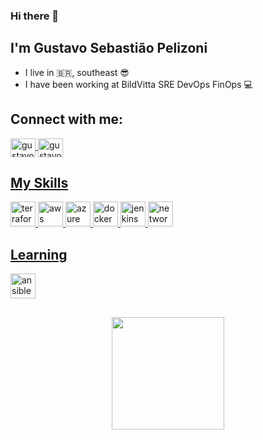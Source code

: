 ### Hi there 👋
## I'm Gustavo Sebastião Pelizoni
- I live in :brazil:, southeast :sunglasses:
- I have been working at BildVitta SRE DevOps FinOps :computer:

## Connect with me:
<a href="https://www.linkedin.com/in/gustavosebastiaopelizoni/" target="_blank">
<img align="center" alt="gustavo-linkedin" height="30" width="40" src="https://cdn.jsdelivr.net/npm/simple-icons@3.0.1/icons/linkedin.svg" style="max-width:100%;">
</a>
<a href="https://www.instagram.com/gustavopelizoni/" target="_blank">
<img align="center" alt="gustavo-instagram" height="30" width="40" src="https://cdn.jsdelivr.net/npm/simple-icons@3.0.1/icons/instagram.svg" style="max-width:100%;">
  
  ## My Skills
<img src="https://cdn.jsdelivr.net/gh/devicons/devicon/icons/terraform/terraform-original.svg" alt="terraform" width="40" height="40" style="max-width:100%;"></img>
<img src="https://cdn.jsdelivr.net/gh/devicons/devicon/icons/amazonwebservices/amazonwebservices-original.svg" alt="aws" width="40" height="40" style="max-width:100%;"></img>
<img src="https://cdn.jsdelivr.net/gh/devicons/devicon/icons/azure/azure-original.svg" alt="azure" width="40" height="40" style="max-width:100%;"></img>
<img src="https://cdn.jsdelivr.net/gh/devicons/devicon/icons/docker/docker-original.svg" alt="docker" width="40" height="40" style="max-width:100%;"></img>
<img src="https://cdn.jsdelivr.net/gh/devicons/devicon/icons/jenkins/jenkins-original.svg" alt="jenkins" width="40" height="40" style="max-width:100%;"></img>
<img src="https://cdn.jsdelivr.net/gh/devicons/devicon/icons/networkx/networkx-original.svg" alt="networking" width="40" height="40" style="max-width:100%;"></img>
  
  ## Learning
<img src="https://cdn.jsdelivr.net/gh/devicons/devicon/icons/ansible/ansible-original.svg" alt="ansible" width="40" height="40" style="max-width:100%;"></img>
  
  ##

<div align="center">
  <a href="https://github.com/gustavopelizoni">
  <img height="180em" src="https://github-readme-stats.vercel.app/api?username=gustavopelizoni&show_icons=true&theme=dark&include_all_commits=true&count_private=true"/>
</div>
  
##
